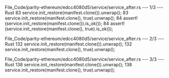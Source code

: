 File_Code/parity-ethereum/edcc4080d5/service/service_after.rs --- 1/3 --- Rust
83         service.init_restore(manifest.clone()).unwrap();                                                                                                  83         service.init_restore(manifest.clone(), true).unwrap();
84         assert!(service.init_restore(manifest.clone()).is_ok());                                                                                          84         assert!(service.init_restore(manifest.clone(), true).is_ok());

File_Code/parity-ethereum/edcc4080d5/service/service_after.rs --- 2/3 --- Rust
132         service.init_restore(manifest.clone()).unwrap();                                                                                                 132         service.init_restore(manifest.clone(), true).unwrap();

File_Code/parity-ethereum/edcc4080d5/service/service_after.rs --- 3/3 --- Rust
138         service.init_restore(manifest.clone()).unwrap();                                                                                                 138         service.init_restore(manifest.clone(), true).unwrap();

